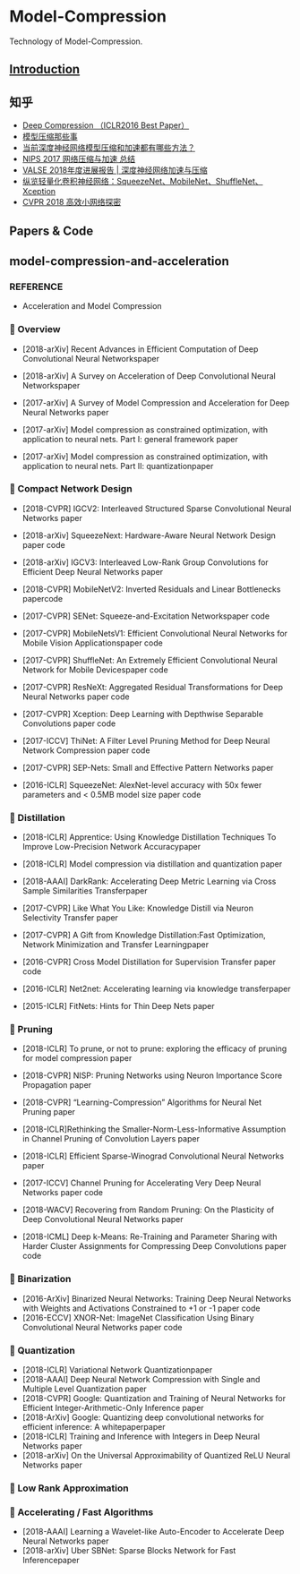 # Model-Compression
Technology of Model-Compression.

## [Introduction](https://cloud.tencent.com/developer/article/1005738)

## 知乎

- [Deep Compression （ICLR2016 Best Paper）](https://zhuanlan.zhihu.com/p/21574328)
- [模型压缩那些事](https://zhuanlan.zhihu.com/p/28439056)
- [当前深度神经网络模型压缩和加速都有哪些方法？](https://zhuanlan.zhihu.com/p/36051603)
- [NIPS 2017 网络压缩与加速 总结](https://zhuanlan.zhihu.com/p/31891903)
- [VALSE 2018年度进展报告 | 深度神经网络加速与压缩](https://zhuanlan.zhihu.com/p/36616989)
- [纵览轻量化卷积神经网络：SqueezeNet、MobileNet、ShuffleNet、Xception](https://www.jiqizhixin.com/articles/2018-01-08-6)
- [CVPR 2018 高效小网络探密](https://zhuanlan.zhihu.com/p/37074222)

## Papers & Code

## model-compression-and-acceleration

### REFERENCE

- Acceleration and Model Compression

### 🌟 Overview

- [2018-arXiv] Recent Advances in Efficient Computation of Deep Convolutional Neural Networkspaper
- [2018-arXiv] A Survey on Acceleration of Deep Convolutional Neural Networkspaper
- [2017-arXiv] A Survey of Model Compression and Acceleration for Deep Neural Networks paper

- [2017-arXiv] Model compression as constrained optimization, with application to neural nets. Part I: general framework paper
- [2017-arXiv] Model compression as constrained optimization, with application to neural nets. Part II: quantizationpaper

### 🌟 Compact Network Design

- [2018-CVPR] IGCV2: Interleaved Structured Sparse Convolutional Neural Networks paper
- [2018-arXiv] SqueezeNext: Hardware-Aware Neural Network Design  paper code
- [2018-arXiv] IGCV3: Interleaved Low-Rank Group Convolutions for Efficient Deep Neural Networks paper
- [2018-CVPR] MobileNetV2: Inverted Residuals and Linear Bottlenecks papercode
- [2017-CVPR] SENet: Squeeze-and-Excitation Networkspaper code
- [2017-CVPR] MobileNetsV1: Efficient Convolutional Neural Networks for Mobile Vision Applicationspaper code
- [2017-CVPR] ShuffleNet: An Extremely Efficient Convolutional Neural Network for Mobile Devicespaper code
- [2017-CVPR] ResNeXt: Aggregated Residual Transformations for Deep Neural Networks paper code
- [2017-CVPR] Xception: Deep Learning with Depthwise Separable Convolutions paper code
- [2017-ICCV] ThiNet: A Filter Level Pruning Method for Deep Neural Network Compression paper code
- [2017-CVPR] SEP-Nets: Small and Effective Pattern Networks paper 

- [2016-ICLR] SqueezeNet: AlexNet-level accuracy with 50x fewer parameters and < 0.5MB model size paper code

### 🌟 Distillation

- [2018-ICLR]  Apprentice: Using Knowledge Distillation Techniques To Improve Low-Precision Network Accuracypaper 

- [2018-ICLR] Model compression via distillation and quantization paper 
- [2018-AAAI] DarkRank: Accelerating Deep Metric Learning via Cross Sample Similarities Transferpaper
- [2017-CVPR] Like What You Like: Knowledge Distill via Neuron Selectivity Transfer paper
- [2017-CVPR] A Gift from Knowledge Distillation:Fast Optimization, Network Minimization and Transfer Learningpaper

- [2016-CVPR] Cross Model Distillation for Supervision Transfer paper code
- [2016-ICLR] Net2net: Accelerating learning via knowledge transferpaper

- [2015-ICLR] FitNets: Hints for Thin Deep Nets paper 

### 🌟 Pruning

- [2018-ICLR] To prune, or not to prune: exploring the efficacy of pruning for model compression paper 
- [2018-CVPR] NISP: Pruning Networks using Neuron Importance Score Propagation paper 
- [2018-CVPR] “Learning-Compression” Algorithms for Neural Net Pruning paper
- [2018-ICLR]Rethinking the Smaller-Norm-Less-Informative Assumption in Channel Pruning of Convolution Layers paper 
- [2018-ICLR] Efficient Sparse-Winograd Convolutional Neural Networks  paper 

- [2017-ICCV] Channel Pruning for Accelerating Very Deep Neural Networks paper code

- [2018-WACV] Recovering from Random Pruning: On the Plasticity of Deep Convolutional Neural Networks  paper 
- [2018-ICML] Deep k-Means: Re-Training and Parameter Sharing with Harder Cluster Assignments for Compressing Deep Convolutions paper code

### 🌟 Binarization

- [2016-ArXiv] Binarized Neural Networks: Training Deep Neural Networks with Weights and Activations Constrained to +1 or -1 paper code
- [2016-ECCV] XNOR-Net: ImageNet Classification Using Binary Convolutional Neural Networks paper code

### 🌟 Quantization

- [2018-ICLR]  Variational Network Quantizationpaper 
- [2018-AAAI] Deep Neural Network Compression with Single and Multiple Level Quantization paper
- [2018-CVPR] Google: Quantization and Training of Neural Networks for Efficient Integer-Arithmetic-Only Inference paper 
- [2018-ArXiv] Google: Quantizing deep convolutional networks for efficient inference: A whitepaperpaper
- [2018-ICLR] Training and Inference with Integers in Deep Neural Networks paper
- [2018-arXiv] On the Universal Approximability of Quantized ReLU Neural Networks paper 

### 🌟 Low Rank Approximation



### 🌟 Accelerating / Fast Algorithms

- [2018-AAAI] Learning a Wavelet-like Auto-Encoder to Accelerate Deep Neural Networks paper
- [2018-arXiv] Uber SBNet: Sparse Blocks Network for Fast Inferencepaper












